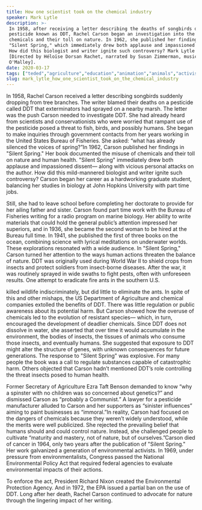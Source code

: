 ```yaml
---
title: How one scientist took on the chemical industry
speaker: Mark Lytle
description: >-
 In 1958, after receiving a letter describing the deaths of songbirds due to the
 pesticide known as DDT, Rachel Carson began an investigation into the misuse of
 chemicals and their toll on nature. In 1962, she published her findings in
 "Silent Spring," which immediately drew both applause and impassioned dissent.
 How did this biologist and writer ignite such controversy? Mark Lytle investigates.
 [Directed by Héloïse Dorsan Rachet, narrated by Susan Zimmerman, music by Luke
 O'Malley].
date: 2020-03-17
tags: ["teded","agriculture","education","animation","animals","activism","science","environment","marine-biology","climate-change","feminism","women","biology"]
slug: mark_lytle_how_one_scientist_took_on_the_chemical_industry
---
```


In 1958, Rachel Carson received a letter describing songbirds suddenly dropping from tree
branches. The writer blamed their deaths on a pesticide called DDT that exterminators had
sprayed on a nearby marsh. The letter was the push Carson needed to investigate DDT. She
had already heard from scientists and conservationists who were worried that rampant use
of the pesticide posed a threat to fish, birds, and possibly humans. She began to make
inquiries through government contacts from her years working in the United States Bureau
of Fisheries. She asked: “what has already silenced the voices of spring?”In 1962, Carson
published her findings in "Silent Spring." Her book documented the misuse of chemicals
and their toll on nature and human health. "Silent Spring" immediately drew both 
applause and impassioned dissent— along with vicious personal attacks on the author. How
did this mild-mannered biologist and writer ignite such controversy? Carson began her
career as a hardworking graduate student, balancing her studies in biology at John
Hopkins University with part time jobs.

Still, she had to leave school before completing her doctorate to provide for her ailing
father and sister. Carson found part time work with the Bureau of Fisheries writing for
a radio program on marine biology. Her ability to write materials that could hold the
general public’s attention impressed her superiors, and in 1936, she became the second
woman to be hired at the Bureau full time. In 1941, she published the first of three
books on the ocean, combining science with lyrical meditations on underwater worlds. These
explorations resonated with a wide audience. In "Silent Spring," Carson turned her
attention to the ways human actions threaten the balance of nature. DDT was originally
used during World War II to shield crops from insects and protect soldiers from
insect-borne diseases. After the war, it was routinely sprayed in wide swaths to fight
pests, often with unforeseen results. One attempt to eradicate fire ants in the southern
U.S.

killed wildlife indiscriminately, but did little to eliminate the ants. In spite of this
and other mishaps, the US Department of Agriculture and chemical companies extolled the
benefits of DDT. There was little regulation or public awareness about its potential
harm. But Carson showed how the overuse of chemicals led to the evolution of resistant
species— which, in turn, encouraged the development of deadlier chemicals. Since DDT does
not dissolve in water, she asserted that over time it would accumulate in the
environment, the bodies of insects, the tissues of animals who consume those insects, and
eventually humans. She suggested that exposure to DDT might alter the structure of genes,
with unknown consequences for future generations. The response to "Silent Spring" was
explosive. For many people the book was a call to regulate substances capable of
catastrophic harm. Others objected that Carson hadn’t mentioned DDT’s role controlling
the threat insects posed to human health.

Former Secretary of Agriculture Ezra Taft Benson demanded to know “why a spinster with no
children was so concerned about genetics?” and dismissed Carson as “probably a
Communist.” A lawyer for a pesticide manufacturer alluded to Carson and her supporters as
“sinister influences” aiming to paint businesses as “immoral.”In reality, Carson had
focused on the dangers of chemicals because they weren’t widely understood, while the
merits were well publicized. She rejected the prevailing belief that humans should and
could control nature. Instead, she challenged people to cultivate “maturity and mastery,
not of nature, but of ourselves.”Carson died of cancer in 1964, only two years after the
publication of "Silent Spring." Her work galvanized a generation of environmental
activists. In 1969, under pressure from environmentalists, Congress passed the National
Environmental Policy Act that required federal agencies to evaluate environmental impacts
of their actions.

To enforce the act, President Richard Nixon created the Environmental Protection Agency.
And in 1972, the EPA issued a partial ban on the use of DDT. Long after her death, Rachel
Carson continued to advocate for nature through the lingering impact of her
writing.

<!--
ad_duration=0
event="TED-Ed"
external_start_time=0
intro_duration=0
is_subtitle_required="False"
is_talk_featured="False"
language="en"
language_swap="False"
native_language="en"
number_of_related_talks=6
number_of_speakers=1
number_of_subtitled_videos=0
number_of_tags=13
number_of_talk_download_languages=15
number_of_talk_more_resources=0
number_of_talk_recommendations=0
number_of_talks_take_actions=0
post_ad_duration=0
published_timestamp="2020-03-17 17:16:03"
recording_date="2020-03-17"
speaker_is_published=0
speaker_name="Mark Lytle"
talk_name="How one scientist took on the chemical industry"
talks_tags=["teded","agriculture","education","animation","animals","activism","science","environment","marine-biology","climate-change","feminism","women","biology"]
url_photo_talk="https://s3.amazonaws.com/talkstar-photos/uploads/27dce85b-3660-4072-950b-7b6edffd4bde/racheltextless2.jpg"
url_webpage="https://www.ted.com/talks/mark_lytle_how_one_scientist_took_on_the_chemical_industry"
video_type_name="TED-Ed Original"
-->